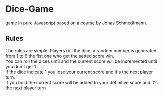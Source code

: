 # Dice-Game
game in pure Javascript based on a course by Jonas Schmedtmann.

## Rules

The rules are simple. Players roll the dice,  a random number is generated from 1 to 6 the fist one who get the setted score win. <br>
You can roll the dices until and the current score will be incremented until you don't get 1. <br>
if the dice indicate 1 you lose your current score and it's the next player turn. <br>
if you hold the current score will be added to your definitive score and it's the next player turn <br>

